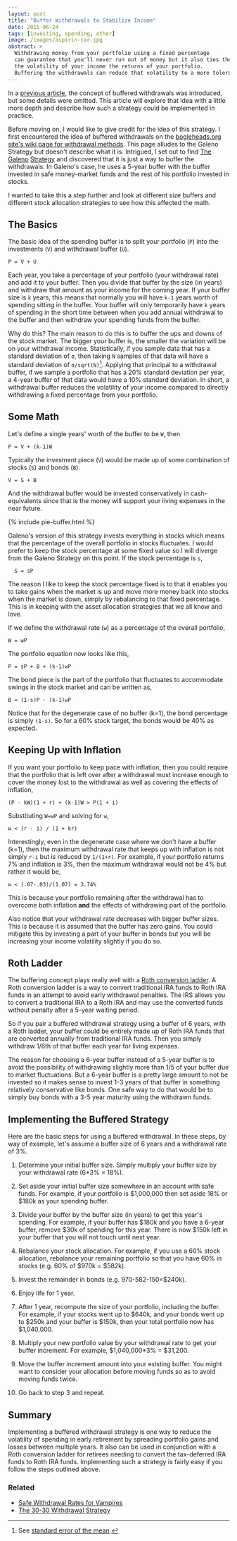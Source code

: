```yaml
---
layout: post
title: "Buffer Withdrawals to Stabilize Income"
date: 2015-06-24
tags: [investing, spending, other]
image: /images/aspirin-car.jpg
abstract: >
  Withdrawing money from your portfolio using a fixed percentage
  can guarantee that you'll never run out of money but it also ties the
  the volatility of your income the returns of your portfolio.
  Buffering the withdrawals can reduce that volatility to a more tolerable level.
---
```


In a [previous article](/safe-withdrawal-rates-for-vampires/), the concept of buffered
withdrawals was introduced, but some details were omitted.
This article will explore that idea with a little more depth
and describe how such a strategy could be implemented in practice.

Before moving on, I would like to give credit for the idea of this strategy.
I first encountered the idea of buffered withdrawals on the [bogleheads.org site's
wiki page for withdrawal methods](http://www.bogleheads.org/wiki/Withdrawal_methods#Combination).
This page alludes to the Galeno Strategy but doesn't describe what it is.
Intrigued, I set out to find
[The](http://boards.fool.com/galenos-mechanical-retirement-strategy-11114923.aspx)
[Galeno](http://www.early-retirement.org/forums/f26/hi-im-galeno-13957.html)
[Strategy](http://socialize.morningstar.com/NewSocialize/asp/FullConv.asp?forumId=F100000001&convId=31854)
and discovered that it is just a way to buffer the withdrawals.
In Galeno's case, he uses a 5-year buffer with the buffer invested in safe money-market
funds and the rest of his portfolio invested in stocks.

I wanted to take this a step further and look at different size buffers and
different stock allocation strategies to see how this affected the math.

## The Basics

The basic idea of the spending buffer is to split your portfolio (`P`) into the
investments (`V`) and withdrawal buffer (`U`).

```
P = V + U
```

Each year, you take a percentage of your portfolio (your withdrawal rate) and add
it to your buffer.  Then you divide that buffer by the size (in years) and withdraw
that amount as your income for the coming year.  If your buffer size is `k` years,
this means that normally you will have `k-1` years worth of spending sitting in the buffer.
Your buffer will only temporarily have `k` years of spending in the short time
between when you add annual withdrawal to the buffer and then withdraw your
spending funds from the buffer.

Why do this?  The main reason to do this is to buffer the ups and downs of the
stock market.  The bigger your buffer is, the smaller the variation will be
on your withdrawal income.  Statistically, if you sample data that has a
standard deviation of `σ`, then taking `N` samples of that data will have
a standard deviation of `σ/sqrt(N)`[^1].  Applying that principal to a
withdrawal buffer, if we sample a portfolio that has a 20% standard deviation
per year, a 4-year buffer of that data would have a 10% standard deviation.
In short, a withdrawal buffer reduces the volatility of your income compared to
directly withdrawing a fixed percentage from your portfolio.

## Some Math

Let's define a single years' worth of the buffer to be `W`, then

```
P = V + (k-1)W
```

Typically the invesment piece (`V`) would be made up of some combination of stocks (`S`)
and bonds (`B`).

```
V = S + B
```

And the withdrawal buffer would be invested conservatively in cash-equivalents
since that is the money will support your living expenses in the near future.

{% include pie-buffer.html %}

Galeno's version of this strategy invests everything in stocks which means that
the percentage of the overall portfolio in stocks fluctuates.
I would prefer to keep the stock percentage at some fixed value so I will
diverge from the Galeno Strategy on this point.
If the stock percentage is `s`,

```
  S = sP
```

The reason I like to keep the stock percentage fixed is to that it enables you to
take gains when the market is up and move more money back into stocks when the market
is down, simply by rebalancing to that fixed percentage.  This is in keeping with the
asset allocation strategies that we all know and love.

If we define the withdrawal rate (`w`) as a percentage of the overall portfolio,

```
W = wP
```

The portfolio equation now looks like this,

```
P = sP + B + (k-1)wP
```

The bond piece is the part of the portfolio that fluctuates to accommodate swings
in the stock market and can be written as,

```
B = (1-s)P - (k-1)wP
```

Notice that for the degenerate case of no buffer (k=1), the bond percentage is
simply `(1-s)`.  So for a 60% stock target, the bonds would be 40% as expected.

## Keeping Up with Inflation

If you want your portfolio to keep pace with inflation, then you could require
that the portfolio that is left over after a withdrawal must increase enough
to cover the money lost to the withdrawal as well as covering the effects of
inflation,

```
(P - kW)(1 + r) + (k-1)W > P(1 + i)
```

Substituting `W=wP` and solving for `w`,

```
w < (r - i) / (1 + kr)
```

Interestingly, even in the degenerate case where we don't have a buffer (k=1),
then the maximum withdrawal rate that keeps up with inflation is not simply `r-i`
but is reduced by `1/(1+r)`.  For example, if your portfolio returns 7% and inflation
is 3%, then the maximum withdrawal would not be 4% but rather it would be,

```
w < (.07-.03)/(1.07) = 3.74%
```

This is because your portfolio remaining after the withdrawal has to overcome
both inflation **and** the effects of withdrawing part of the portfolio.

Also notice that your withdrawal rate decreases with bigger buffer sizes.
This is because it is assumed that the buffer has zero gains.  You could mitigate
this by investing a part of your buffer in bonds but you will be increasing your
income volatility slightly if you do so.

## Roth Ladder

The buffering concept plays really well with a [Roth conversion ladder](http://jlcollinsnh.com/2013/12/05/stocks-part-xx-early-retirement-withdrawal-strategies-and-roth-conversion-ladders-from-a-mad-fientist/).
A Roth conversion ladder is a way to convert traditional IRA funds to Roth IRA funds in
an attempt to avoid early withdrawal penalties.  The IRS allows you to
convert a traditional IRA to a Roth IRA and may use the converted funds without
penalty after a 5-year waiting period.

So if you pair a buffered withdrawal strategy using a buffer of 6 years, with a
Roth ladder, your buffer could be entirely made up of Roth IRA funds that are
converted annually from traditional IRA funds.  Then you simply withdraw 1/6th
of that buffer each year for living expenses.

The reason for choosing a 6-year buffer instead of a 5-year buffer is to avoid
the possibility of withdrawing slightly more than 1/5 of your buffer due to
market fluctuations.  But a 6-year buffer is a pretty large amount to not be invested
so it makes sense to invest 1-3 years of that buffer in something relatively
conservative like bonds.  One safe way to do that would be to simply buy bonds
with a 3-5 year maturity using the withdrawn funds.

## Implementing the Buffered Strategy

Here are the basic steps for using a buffered withdrawal.  In these
steps, by way of example, let's assume a buffer size of 6 years and a withdrawal
rate of 3%.

  1. Determine your initial buffer size.  Simply multiply your buffer size by
  your withdrawal rate (6*3% = 18%).

  2. Set aside your initial buffer size somewhere in an account with safe funds.
  For example, if your portfolio is $1,000,000 then set aside 18% or $180k
  as your spending buffer.

  3. Divide your buffer by the buffer size (in years) to get this year's spending.
  For example, if your buffer has $180k and you have a 6-year buffer,
  remove $30k of spending for this year.  There is now $150k left in your
  buffer that you will not touch until next year.

  4. Rebalance your stock allocation.  For example, if you use a 60% stock allocation,
  rebalance your remaining portfolio so that you have 60% in stocks
  (e.g. 60% of $970k = $582k).

  5. Invest the remainder in bonds (e.g. 970-582-150=$240k).

  6. Enjoy life for 1 year.

  7. After 1 year, recompute the size of your portfolio, including the buffer.
  For example, if your stocks went up to $640k, and your bonds went up to
  $250k and your buffer is $150k, then your total portfolio now has
  $1,040,000.

  8. Multiply your new portfolio value by your withdrawal rate to get your
  buffer increment.  For example, $1,040,000*3% = $31,200.  

  9. Move the buffer increment amount into your existing buffer.  You might
  want to consider your allocation before moving funds so as to avoid moving
  funds twice.

  10. Go back to step 3 and repeat.

## Summary

Implementing a buffered withdrawal strategy is one way to reduce the volatility
of spending in early retirement by spreading portfolio gains and losses between
multiple years.  It also can be used in conjunction with a Roth conversion ladder
for retirees needing to convert the tax-deferred IRA funds to Roth IRA funds.
Implementing such a strategy is fairly easy if you follow the steps outlined above.

### Related

* [Safe Withdrawal Rates for Vampires](/safe-withdrawal-rates-for-vampires/)
* [The 30-30 Withdrawal Strategy](/the-30-30-withdrawal-strategy/)


[^1]: See [standard error of the mean](http://en.wikipedia.org/wiki/Standard_error#Standard_error_of_the_mean).
